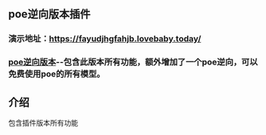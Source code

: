 ## poe逆向版本插件

### 演示地址：https://fayudjhgfahjb.lovebaby.today/

### [poe逆向版本](./readme_poe.md)--包含此版本所有功能，额外增加了一个poe逆向，可以免费使用poe的所有模型。

## 介绍
包含插件版本所有功能